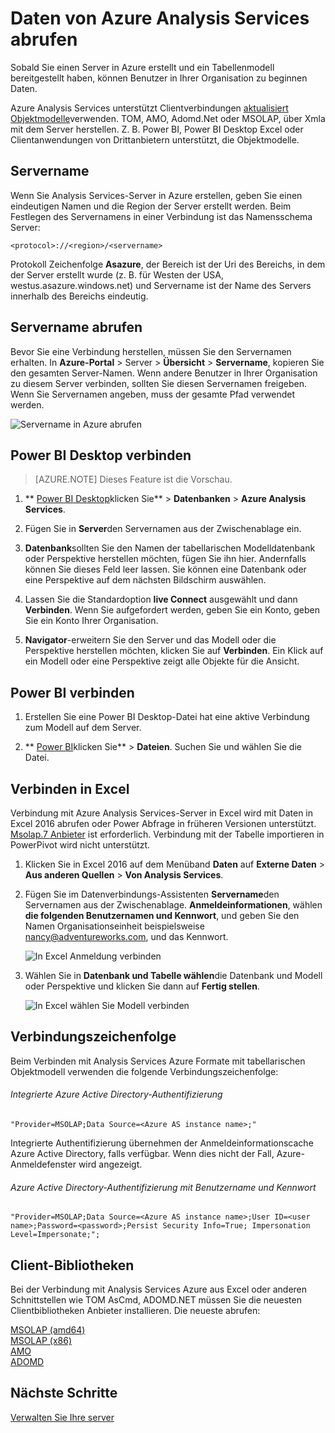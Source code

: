 <properties
   pageTitle="Abrufen von Daten aus Azure Analysis Services | Microsoft Azure"
   description="Informationen Sie zu verbinden und Daten von einem Analysis Services-Server in Azure."
   services="analysis-services"
   documentationCenter=""
   authors="minewiskan"
   manager="erikre"
   editor=""
   tags=""/>
<tags
   ms.service="analysis-services"
   ms.devlang="NA"
   ms.topic="article"
   ms.tgt_pltfrm="NA"
   ms.workload="na"
   ms.date="10/24/2016"
   ms.author="owend"/>

# <a name="get-data-from-azure-analysis-services"></a>Daten von Azure Analysis Services abrufen
Sobald Sie einen Server in Azure erstellt und ein Tabellenmodell bereitgestellt haben, können Benutzer in Ihrer Organisation zu beginnen Daten.

Azure Analysis Services unterstützt Clientverbindungen [aktualisiert Objektmodelle](#client-libraries)verwenden. TOM, AMO, Adomd.Net oder MSOLAP, über Xmla mit dem Server herstellen. Z. B. Power BI, Power BI Desktop Excel oder Clientanwendungen von Drittanbietern unterstützt, die Objektmodelle.

## <a name="server-name"></a>Servername
Wenn Sie Analysis Services-Server in Azure erstellen, geben Sie einen eindeutigen Namen und die Region der Server erstellt werden. Beim Festlegen des Servernamens in einer Verbindung ist das Namensschema Server:
```
<protocol>://<region>/<servername>
```
 Protokoll Zeichenfolge **Asazure**, der Bereich ist der Uri des Bereichs, in dem der Server erstellt wurde (z. B. für Westen der USA, westus.asazure.windows.net) und Servername ist der Name des Servers innerhalb des Bereichs eindeutig.

## <a name="get-the-server-name"></a>Servername abrufen
Bevor Sie eine Verbindung herstellen, müssen Sie den Servernamen erhalten. In **Azure-Portal** > Server > **Übersicht** > **Servername**, kopieren Sie den gesamten Server-Namen. Wenn andere Benutzer in Ihrer Organisation zu diesem Server verbinden, sollten Sie diesen Servernamen freigeben. Wenn Sie Servernamen angeben, muss der gesamte Pfad verwendet werden.

![Servername in Azure abrufen](./media/analysis-services-deploy/aas-deploy-get-server-name.png)


## <a name="connect-in-power-bi-desktop"></a>Power BI Desktop verbinden

> [AZURE.NOTE] Dieses Feature ist die Vorschau.

1. ** [Power BI Desktop](https://powerbi.microsoft.com/desktop/)klicken Sie** > **Datenbanken** > **Azure Analysis Services**.

2. Fügen Sie in **Server**den Servernamen aus der Zwischenablage ein.

3. **Datenbank**sollten Sie den Namen der tabellarischen Modelldatenbank oder Perspektive herstellen möchten, fügen Sie ihn hier. Andernfalls können Sie dieses Feld leer lassen. Sie können eine Datenbank oder eine Perspektive auf dem nächsten Bildschirm auswählen.

4. Lassen Sie die Standardoption **live Connect** ausgewählt und dann **Verbinden**. Wenn Sie aufgefordert werden, geben Sie ein Konto, geben Sie ein Konto Ihrer Organisation.

5. **Navigator**-erweitern Sie den Server und das Modell oder die Perspektive herstellen möchten, klicken Sie auf **Verbinden**. Ein Klick auf ein Modell oder eine Perspektive zeigt alle Objekte für die Ansicht.


## <a name="connect-in-power-bi"></a>Power BI verbinden
1. Erstellen Sie eine Power BI Desktop-Datei hat eine aktive Verbindung zum Modell auf dem Server.

2. ** [Power BI](https://powerbi.microsoft.com)klicken Sie** > **Dateien**. Suchen Sie und wählen Sie die Datei.


## <a name="connect-in-excel"></a>Verbinden in Excel
Verbindung mit Azure Analysis Services-Server in Excel wird mit Daten in Excel 2016 abrufen oder Power Abfrage in früheren Versionen unterstützt. [Msolap.7 Anbieter](https://aka.ms/msolap) ist erforderlich. Verbindung mit der Tabelle importieren in PowerPivot wird nicht unterstützt.

1. Klicken Sie in Excel 2016 auf dem Menüband **Daten** auf **Externe Daten** > **Aus anderen Quellen** > **Von Analysis Services**.

2. Fügen Sie im Datenverbindungs-Assistenten **Servername**den Servernamen aus der Zwischenablage. **Anmeldeinformationen**, wählen **die folgenden Benutzernamen und Kennwort**, und geben Sie den Namen Organisationseinheit beispielsweise nancy@adventureworks.com, und das Kennwort.

    ![In Excel Anmeldung verbinden](./media/analysis-services-connect/aas-connect-excel-logon.png)

4. Wählen Sie in **Datenbank und Tabelle wählen**die Datenbank und Modell oder Perspektive und klicken Sie dann auf **Fertig stellen**.

    ![In Excel wählen Sie Modell verbinden](./media/analysis-services-connect/aas-connect-excel-select.png)

## <a name="connection-string"></a>Verbindungszeichenfolge
Beim Verbinden mit Analysis Services Azure Formate mit tabellarischen Objektmodell verwenden die folgende Verbindungszeichenfolge:

###### <a name="integrated-azure-active-directory-authentication"></a>Integrierte Azure Active Directory-Authentifizierung
```
"Provider=MSOLAP;Data Source=<Azure AS instance name>;"
```
Integrierte Authentifizierung übernehmen der Anmeldeinformationscache Azure Active Directory, falls verfügbar. Wenn dies nicht der Fall, Azure-Anmeldefenster wird angezeigt.

###### <a name="azure-active-directory-authentication-with-username-and-password"></a>Azure Active Directory-Authentifizierung mit Benutzername und Kennwort
```
"Provider=MSOLAP;Data Source=<Azure AS instance name>;User ID=<user name>;Password=<password>;Persist Security Info=True; Impersonation Level=Impersonate;";
```

## <a name="client-libraries"></a>Client-Bibliotheken
Bei der Verbindung mit Analysis Services Azure aus Excel oder anderen Schnittstellen wie TOM AsCmd, ADOMD.NET müssen Sie die neuesten Clientbibliotheken Anbieter installieren. Die neueste abrufen:  

[MSOLAP (amd64)](https://go.microsoft.com/fwlink/?linkid=829576)</br>
[MSOLAP (x86)](https://go.microsoft.com/fwlink/?linkid=829575)</br>
[AMO](https://go.microsoft.com/fwlink/?linkid=829578)</br>
[ADOMD](https://go.microsoft.com/fwlink/?linkid=829577)</br>



## <a name="next-steps"></a>Nächste Schritte
[Verwalten Sie Ihre server](analysis-services-manage.md)
